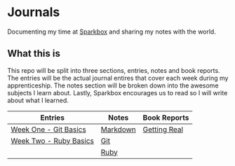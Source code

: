 # Journals

Documenting my time at [Sparkbox](http://seesparkbox.com) and sharing my notes with the world.

## What this is
This repo will be split into three sections, entries, notes and book reports. The entries will be the actual journal entires that cover each week during my apprenticeship. The notes section will be broken down into the awesome subjects I learn about. Lastly, Sparkbox encourages us to read so I will write about what I learned.

| Entries | Notes | Book Reports |
| ------- | ----- | ------------ |
| [Week One - Git Basics](/entries/week-one.md) | [Markdown](/notes/markdown.md) | [Getting Real](book-reports/getting-real.md) |
| [Week Two - Ruby Basics](/entries/week-two.md) | [Git](/notes/git.md) | |
|  | [Ruby](/notes/ruby/README.md) | |
